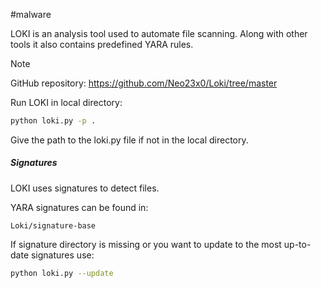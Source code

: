 #malware 

LOKI is an analysis tool used to automate file scanning. Along with other tools it also contains predefined YARA rules.

>[!note]
>GitHub repository:
>https://github.com/Neo23x0/Loki/tree/master

Run LOKI in local directory:
```bash
python loki.py -p .
```

Give the path to the loki.py file if not in the local directory.

##### Signatures

LOKI uses signatures to detect files.

YARA signatures can be found in:
```
Loki/signature-base
```

If signature directory is missing or you want to update to the most up-to-date signatures use:
```bash
python loki.py --update
```

